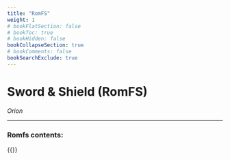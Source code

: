 ```yaml
---
title: "RomFS"
weight: 1
# bookFlatSection: false
# bookToc: true
# bookHidden: false
bookCollapseSection: true
# bookComments: false
bookSearchExclude: true
---
```

# Sword & Shield (RomFS)

*Orion*

------------------------------

### Romfs contents:

{{<csv-to-markdown file="data/orion/romfs.csv">}}